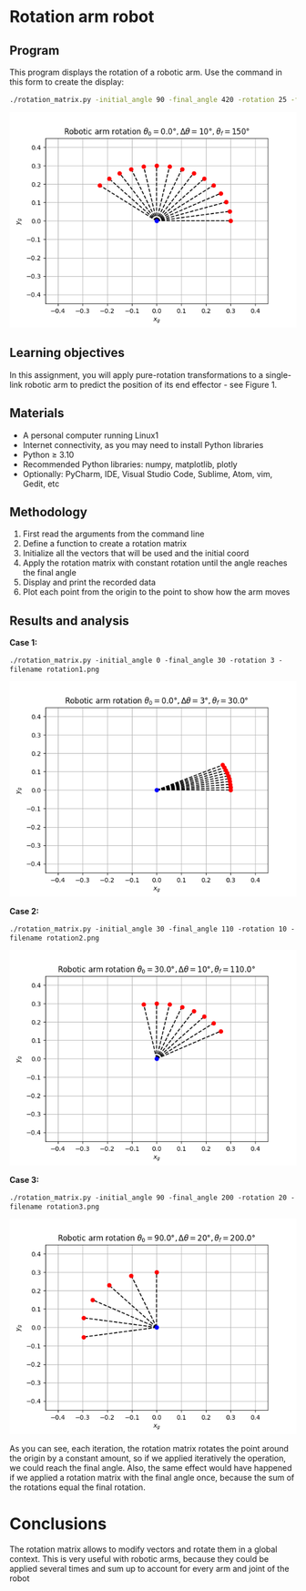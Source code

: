 # Rotation arm robot

## Program 

This program displays the rotation of a robotic arm. Use the command in this form to create the display:

```bash
./rotation_matrix.py -initial_angle 90 -final_angle 420 -rotation 25 -filename robo1.png
```

![ Robotic arm ](./img/robotic-arm.png)

## Learning objectives
In this assignment, you will apply pure-rotation transformations to a single-link robotic arm to
predict the position of its end effector - see Figure 1.

## Materials

- A personal computer running Linux1 
- Internet connectivity, as you may need to install Python libraries
- Python ≥ 3.10
- Recommended Python libraries: numpy, matplotlib, plotly
- Optionally: PyCharm, IDE, Visual Studio Code, Sublime, Atom, vim, Gedit, etc

## Methodology

1. First read the arguments from the command line
2. Define a function to create a rotation matrix
3. Initialize all the vectors that will be used and the initial coord
4. Apply the rotation matrix with constant rotation until the angle reaches the final angle
5. Display and print the recorded data
6. Plot each point from the origin to the point to show how the arm moves

## Results and analysis

**Case 1:** 

```
./rotation_matrix.py -initial_angle 0 -final_angle 30 -rotation 3 -filename rotation1.png
```

![rotation 1](./img/rotation1.png)

**Case 2:** 

```
./rotation_matrix.py -initial_angle 30 -final_angle 110 -rotation 10 -filename rotation2.png
```

![rotation 2](./img/rotation2.png)

**Case 3:** 

```
./rotation_matrix.py -initial_angle 90 -final_angle 200 -rotation 20 -filename rotation3.png
```

![rotation 3](./img/rotation3.png)

As you can see, each iteration, the rotation matrix rotates the point around the origin by a constant amount, so if we applied iteratively the operation, we could reach the final angle. 
Also, the same effect would have happened if we applied a rotation matrix with the final angle once, because the sum of the rotations equal the final rotation. 

# Conclusions

The rotation matrix allows to modify vectors and rotate them in a global context. This is very useful with robotic arms, because they could be applied several times and sum up to account for every arm and joint of the robot

